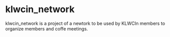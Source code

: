 klwcin_network
==============

klwcin_network is a project of a newtork to be used by KLWCIn members to organize members and coffe meetings.
